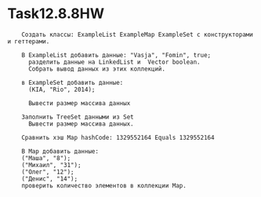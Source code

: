 # Task12.8.8HW


        Создать классы: ExampleList ExampleMap ExampleSet с конструкторами и геттерами.
        
        В ExampleList добавить данные: "Vasja", "Fomin", true;
          разделить данные на LinkedList и  Vector boolean.
          Собрать вывод данных из этих коллекций.
        
        в ExampleSet добавить данные:
          (KIA, "Rio", 2014);
          
          Вывести размер массива данных

        Заполнить TreeSet данными из Set
          Вывести размер массива данных.
        
        Сравнить хэш Map hashCode: 1329552164 Equals 1329552164
        
        В Map добавить данные:
        ("Маша", "8");
        ("Михаил", "31");
        ("Олег", "12");
        ("Денис", "14");
        проверить количество элементов в коллекции Map.
